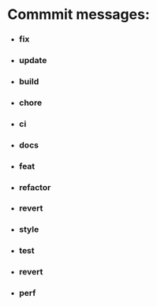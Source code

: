 # Commmit messages:

+ ### fix
+ ### update
+ ### build
+ ### chore
+ ### ci
+ ### docs
+ ### feat
+ ### refactor
+ ### revert
+ ### style
+ ### test
+ ### revert
+ ### perf
